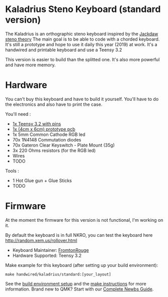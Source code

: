 # Kaladrius Steno Keyboard (standard version)

The Kaladrius is an orthographic steno keyboard inspired by the [Jackdaw steno theory](https://sites.google.com/site/ploverdoc/jackdaw)
The main goal is to be able to code with a chorded keyboard. It's still a prototype and hope to use it daily this year (2019) at work.
It's a handwired and printable keyboard and use a Teensy 3.2

This version is easier to build than the splitted one. It's also more powerful and have more memory.

# Hardware

You can't buy this keyboard and have to build it yourself. You'll have to do the electronics and also have to print the case.

You'll need : 

- [1x Teensy 3.2 with pins](https://www.pjrc.com/store/teensy32_pins.html)
- [1x (4cm x 6cm) prototype pcb](https://www.amazon.com/ELEGOO-Prototype-Soldering-Compatible-Arduino/dp/B072Z7Y19F)
- 1x 5mm Common Cathode RGB led
- 70x 1N4148 Commutation diodes
- 70x Gateron Clear Keyswitch - Plate Mount (35g)
- 3x 220 Ohms resistors (for the RGB led)
- Wires
- TODO

Tools :

- 1 Hot Glue gun + Glue Sticks
- TODO

# Firmware

At the moment the firmware for this version is not functional, I'm working on it.

By default the keyboard is in full NKRO, you can test the keyboard here http://random.xem.us/rollover.html

- Keyboard Maintainer: [FromtonRouge](https://github.com/FromtonRouge)
- Hardware Supported: Teensy 3.2

Make example for this keyboard (after setting up your build environment):

    make handwired/kaladrius/standard:[your_layout]

See the [build environment setup](https://docs.qmk.fm/#/getting_started_build_tools) and the [make instructions](https://docs.qmk.fm/#/getting_started_make_guide) for more information. Brand new to QMK? Start with our [Complete Newbs Guide](https://docs.qmk.fm/#/newbs).

